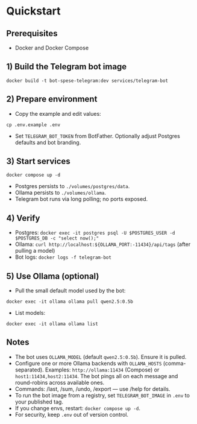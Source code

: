 # Quickstart

## Prerequisites
- Docker and Docker Compose

## 1) Build the Telegram bot image
```
docker build -t bot-spese-telegram:dev services/telegram-bot
```

## 2) Prepare environment
- Copy the example and edit values:
```
cp .env.example .env
```
- Set `TELEGRAM_BOT_TOKEN` from BotFather. Optionally adjust Postgres defaults and bot branding.

## 3) Start services
```
docker compose up -d
```
- Postgres persists to `./volumes/postgres/data`.
- Ollama persists to `./volumes/ollama`.
- Telegram bot runs via long polling; no ports exposed.

## 4) Verify
- Postgres: `docker exec -it postgres psql -U $POSTGRES_USER -d $POSTGRES_DB -c "select now();"`
- Ollama: `curl http://localhost:${OLLAMA_PORT:-11434}/api/tags` (after pulling a model)
- Bot logs: `docker logs -f telegram-bot`

## 5) Use Ollama (optional)
- Pull the small default model used by the bot:
```
docker exec -it ollama ollama pull qwen2.5:0.5b
```
- List models:
```
docker exec -it ollama ollama list
```

## Notes
- The bot uses `OLLAMA_MODEL` (default `qwen2.5:0.5b`). Ensure it is pulled.
- Configure one or more Ollama backends with `OLLAMA_HOSTS` (comma-separated).
  Examples: `http://ollama:11434` (Compose) or `host1:11434,host2:11434`.
  The bot pings all on each message and round-robins across available ones.
- Commands: /last, /sum, /undo, /export — use /help for details.
- To run the bot image from a registry, set `TELEGRAM_BOT_IMAGE` in `.env` to your published tag.
- If you change envs, restart: `docker compose up -d`.
- For security, keep `.env` out of version control.
